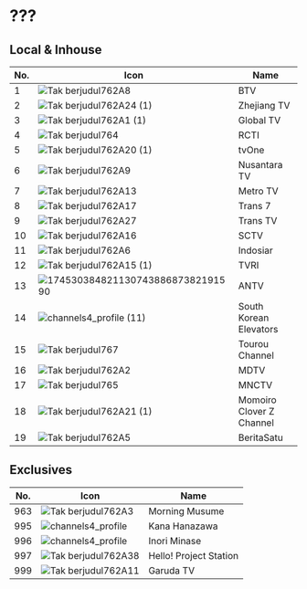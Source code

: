 # ???
## Local & Inhouse
No. | Icon | Name
-- | -- | --
1 | ![Tak berjudul762A8](https://github.com/user-attachments/assets/2bf3160f-b4b5-4931-b31c-6e0b6d6139bd) | BTV
2 | ![Tak berjudul762A24 (1)](https://github.com/user-attachments/assets/c5030504-97fd-4fd0-a3dc-c45e5369dc7b) | Zhejiang TV
3 | ![Tak berjudul762A1 (1)](https://github.com/user-attachments/assets/d07647de-ce02-43dc-95b1-de5f09bf2173) | Global TV
4 | ![Tak berjudul764](https://github.com/user-attachments/assets/0b807ff6-a46a-4036-9df4-6960f2fa693a) | RCTI
5 | ![Tak berjudul762A20 (1)](https://github.com/user-attachments/assets/a3618fb8-55d9-41ae-ab18-6f8062365681) | tvOne
6 | ![Tak berjudul762A9](https://github.com/user-attachments/assets/79a18848-b545-48de-a1d9-7b9c46a3ac00) | Nusantara TV
7 | ![Tak berjudul762A13](https://github.com/user-attachments/assets/e2454165-42f6-4638-8736-7d687a6e9370) | Metro TV
8 | ![Tak berjudul762A17](https://github.com/user-attachments/assets/b29a9b5c-f0b4-4089-9f75-4f40ee06e6a7) | Trans 7
9 | ![Tak berjudul762A27](https://github.com/user-attachments/assets/943b4efa-9d01-41ac-b134-b020e875c22e) | Trans TV
10 | ![Tak berjudul762A16](https://github.com/user-attachments/assets/e95f56ec-7b71-4838-a8fc-e0aeed29c8c3) | SCTV
11 | ![Tak berjudul762A6](https://github.com/user-attachments/assets/d2ad7665-9e16-4674-b24f-3235cfa928e5) | Indosiar
12 | ![Tak berjudul762A15 (1)](https://github.com/user-attachments/assets/38e27a2f-f565-4805-985e-63a85dcaf2d7) | TVRI
13 | ![17453038482113074388687382191590](https://github.com/user-attachments/assets/f9067e29-bbf6-4cb8-92c6-3f8023fc11a5) | ANTV
14 | ![channels4_profile (11)](https://github.com/user-attachments/assets/b0635327-b309-4896-80f3-92369b538743) | South Korean Elevators
15 | ![Tak berjudul767](https://github.com/user-attachments/assets/fcf37cd4-b560-407a-b1ed-1bf076c69a07) | Tourou Channel
16 | ![Tak berjudul762A2](https://github.com/user-attachments/assets/fb4e5a95-b5bf-4ee6-b313-4546525d7d97) | MDTV
17 | ![Tak berjudul765](https://github.com/user-attachments/assets/c72c4e41-3bf7-4435-baf3-78686089626e) | MNCTV
18 | ![Tak berjudul762A21 (1)](https://github.com/user-attachments/assets/9f6aa415-0554-48c6-8e5d-2f43da09f920) | Momoiro Clover Z Channel
19 | ![Tak berjudul762A5](https://github.com/user-attachments/assets/41ff65ce-7cf9-4268-8abd-2b261096c0f0) | BeritaSatu
## Exclusives
No. | Icon | Name
-- | -- | --
963 | ![Tak berjudul762A3](https://github.com/user-attachments/assets/794438e3-ed98-4ccd-b8df-b6bc21fd1f44) | Morning Musume
995 | ![channels4_profile](https://github.com/user-attachments/assets/1c00b5be-3c5b-49b9-9ad0-1578faa6b2bf) | Kana Hanazawa
996 | ![channels4_profile](https://github.com/user-attachments/assets/e0b9c961-cace-49d1-bb2a-44f20bfb4653) | Inori Minase
997 | ![Tak berjudul762A38](https://github.com/user-attachments/assets/a996aafe-d217-40bd-bc27-cb03e1b9d87c) | Hello! Project Station
999 | ![Tak berjudul762A11](https://github.com/user-attachments/assets/9311a821-c4d7-4296-b6fe-accdfa37c81d) | Garuda TV
